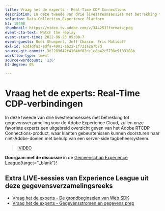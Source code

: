 ```yaml
---
title: Vraag het de experts - Real-Time CDP Connections
description: In deze tweede van drie livestreamsessies met betrekking tot gegevensverzameling voor de Adobe Experience Cloud, zullen onze favoriete experts een uitgebreid overzicht geven van het Adobe RTCDP Connections-product, waar klanten gebeurtenissen kunnen doorsturen naar niet-Adobe-doelen met behulp van een server-side tagbeheersysteem.
solution: Data Collection,Experience Platform
kt: 10490
thumbnail: https://video.tv.adobe.com/v/344251?format=jpeg
event-cta-text: Watch the replay
event-start-time: 2022-06-23 09:00-7
event-guests: Rudi Shumpert, Jeff Chasin, Eric Matisoff
exl-id: 63dadfa3-edfa-4901-ab22-1f721a2a7b7d
source-git-commit: 3d2289642f4164bf82dc1c8a42c5798e9183188b
workflow-type: tm+mt
source-wordcount: '136'
ht-degree: 0%

---
```


# Vraag het de experts: Real-Time CDP-verbindingen

In deze tweede van drie livestreamsessies met betrekking tot gegevensverzameling voor de Adobe Experience Cloud, zullen onze favoriete experts een uitgebreid overzicht geven van het Adobe RTCDP Connections-product, waar klanten gebeurtenissen kunnen doorsturen naar niet-Adobe-doelen met behulp van een server-side tagbeheersysteem.

>[!VIDEO](https://video.tv.adobe.com/v/344251/?quality=12&learn=on)

**Doorgaan met de discussie** in de [Gemeenschap Experience League](https://experienceleaguecommunities.adobe.com/t5/adobe-experience-platform-launch/experience-league-live-post-session-discussion-real-time-cdp/m-p/458195#M285){target="_blank"}!

## Extra LIVE-sessies van Experience League uit deze gegevensverzamelingsreeks

* [Vraag het de experts - De grondbeginselen van Web SDK](exl-live-episode-05-26-22.md)
* [Vraag het de experts - Gegevensstromen en gegevens prep](exl-live-episode-07-21-22.md)

